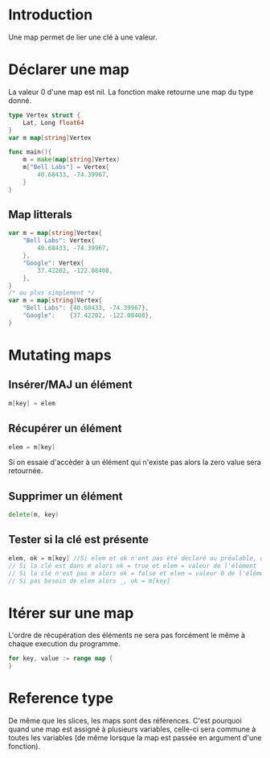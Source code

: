 # Introduction

Une map permet de lier une clé à une valeur.

# Déclarer une map

La valeur 0 d'une map est nil.
La fonction make retourne une map du type donné.

```go
type Vertex struct {
    Lat, Long float64
}
var m map[string]Vertex

func main(){
    m = make(map[string]Vertex)
    m["Bell Labs"] = Vertex{
		40.68433, -74.39967,
	}
}
```

## Map litterals

```go
var m = map[string]Vertex{
    "Bell Labs": Vertex{
		40.68433, -74.39967,
	},
	"Google": Vertex{
		37.42202, -122.08408,
	},
}
/* ou plus simplement */
var m = map[string]Vertex{
	"Bell Labs": {40.68433, -74.39967},
	"Google":    {37.42202, -122.08408},
}
```

# Mutating maps

## Insérer/MAJ un élément

```go
m[key] = elem
```

## Récupérer un élément

```go
elem = m[key]
```
Si on essaie d'accèder à un élément qui n'existe pas alors la zero value sera retournée.

## Supprimer un élément

```go
delete(m, key)
```

## Tester si la clé est présente

```go
elem, ok = m[key] //Si elem et ok n'ont pas été déclaré au préalable, on peut utiliser cette forme elem, ok := m[key]
// Si la clé est dans m alors ok = true et elem = valeur de l'élément
// Si la clé n'est pas m alors ok = false et elem = valeur 0 de l'élément type
// Si pas besoin de elem alors _, ok = m[key]
```
# Itérer sur une map
L'ordre de récupération des éléments ne sera pas forcément le même à chaque execution du programme.
```go
for key, value := range map {
}
```
# Reference type
De même que les slices, les maps sont des références. C'est pourquoi quand une map est assigné à plusieurs variables, celle-ci sera commune à toutes les variables (de même lorsque la map est passée en argument d'une fonction).